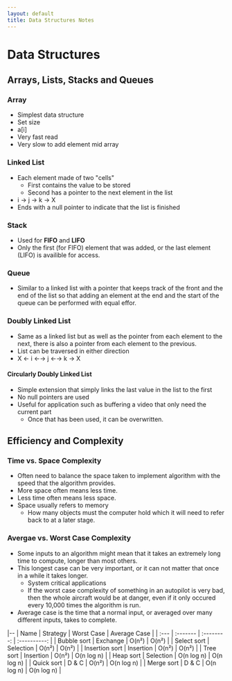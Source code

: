 ```yaml
---
layout: default
title: Data Structures Notes
---
```


# Data Structures

## Arrays, Lists, Stacks and Queues

### Array
- Simplest data structure
- Set size
- a[i]
- Very fast read
- Very slow to add element mid array

### Linked List
- Each element made of two "cells"
	- First contains the value to be stored
	- Second has a pointer to the next element in the list
- i → j → k → X
- Ends with a null pointer to indicate that the list is finished

### Stack
- Used for **FIFO** and **LIFO**
- Only the first (for FIFO) element that was added, or the last element (LIFO) 
  is availible for access.

### Queue
- Similar to a linked list with a pointer that keeps track of the front and the 
  end of the list so that adding an element at the end and the start of the 
  queue can be performed with equal effor.

### Doubly Linked List
- Same as a linked list but as well as the pointer from each element to the 
  next, there is also a pointer from each element to the previous.
- List can be traversed in either direction
- X ← i ←→ j ←→ k → X

#### Circularly Doubly Linked List
- Simple extension that simply links the last value in the list to the first
- No null pointers are used
- Useful for application such as buffering a video that only need the current 
  part
	- Once that has been used, it can be overwritten.

## Efficiency and Complexity

### Time vs. Space Complexity
- Often need to balance the space taken to implement algorithm with the speed 
  that the algorithm provides.
- More space often means less time.
- Less time often means less space.
- Space usually refers to memory
	- How many objects must the computer hold which it will need to refer back 
	  to at a later stage.

### Avergae vs. Worst Case Complexity
- Some inputs to an algorithm might mean that it takes an extremely long time 
  to compute, longer than most others.
- This longest case can be very important, or it can not matter that once in a 
  while it takes longer.
	- System critical applications
	- If the worst case complexity of something in an autopilot is very bad, 
	  then the whole aircraft would be at danger, even if it only occured every 
	  10,000 times the algorithm is run.
- Average case is the time that a normal input, or averaged over many different 
  inputs, takes to complete.

|--
| Name           | Strategy  | Worst Case | Average Case |
| :---           | :-------  | :--------: | :----------: |
| Bubble sort    | Exchange  | O(n²)      | O(n²)        |
| Select sort    | Selection | O(n²)      | O(n²)        |
| Insertion sort | Insertion | O(n²)      | O(n²)        |
| Tree sort      | Insertion | O(n²)      | O(n log n)   |
| Heap sort      | Selection | O(n log n) | O(n log n)   |
| Quick sort     | D & C     | O(n²)      | O(n log n)   |
| Merge sort     | D & C     | O(n log n) | O(n log n)   |
